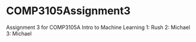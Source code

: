 # COMP3105Assignment3
Assignment 3 for COMP3105A Intro to Machine Learning
1: Rush
2: Michael
3: Michael

